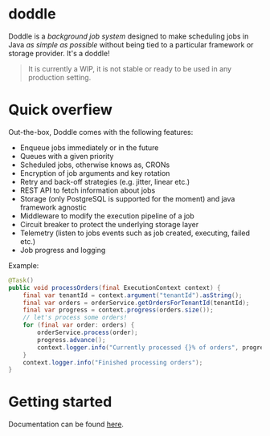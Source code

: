 # doddle

Doddle is a *background job system* designed to make scheduling jobs in Java *as simple as possible* without being tied to a particular framework or storage provider.  It's a doddle!

> It is currently a WIP, it is not stable or ready to be used in any production setting.

# Quick overfiew

Out-the-box, Doddle comes with the following features:

 - Enqueue jobs immediately or in the future
 - Queues with a given priority
 - Scheduled jobs, otherwise knows as, CRONs
 - Encryption of job arguments and key rotation
 - Retry and back-off strategies (e.g. jitter, linear etc.)
 - REST API to fetch information about jobs
 - Storage (only PostgreSQL is supported for the moment) and java framework agnostic
 - Middleware to modify the execution pipeline of a job
 - Circuit breaker to protect the underlying storage layer
 - Telemetry (listen to jobs events such as job created, executing, failed etc.)
 - Job progress and logging

Example:

```java
@Task()
public void processOrders(final ExecutionContext context) {
	final var tenantId = context.argument("tenantId").asString();
	final var orders = orderService.getOrdersForTenantId(tenantId);
    final var progress = context.progress(orders.size());
    // let's process some orders!
    for (final var order: orders) {
	    orderService.process(order);
	    progress.advance();
        context.logger.info("Currently processed {}% of orders", progress.percentage());
    }
    context.logger.info("Finished processing orders");
}
```


# Getting started

Documentation can be found [here](https://jamhall.gitbook.io/doddle/).
